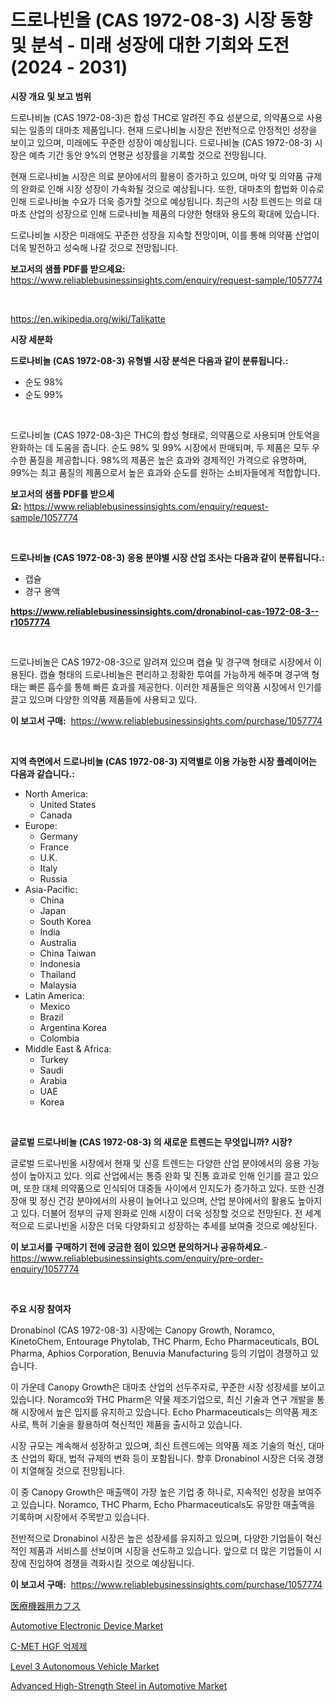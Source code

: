 <p><h1>드로나빈올 (CAS 1972-08-3) 시장 동향 및 분석 - 미래 성장에 대한 기회와 도전 (2024 - 2031)</h1></p><p><strong>시장 개요 및 보고 범위</strong></p>
<p><p>드로나비놀 (CAS 1972-08-3)은 합성 THC로 알려진 주요 성분으로, 의약품으로 사용되는 일종의 대마초 제품입니다. 현재 드로나비놀 시장은 전반적으로 안정적인 성장을 보이고 있으며, 미래에도 꾸준한 성장이 예상됩니다. 드로나비놀 (CAS 1972-08-3) 시장은 예측 기간 동안 9%의 연평균 성장률을 기록할 것으로 전망됩니다.</p><p>현재 드로나비놀 시장은 의료 분야에서의 활용이 증가하고 있으며, 마약 및 의약품 규제의 완화로 인해 시장 성장이 가속화될 것으로 예상됩니다. 또한, 대마초의 합법화 이슈로 인해 드로나비놀 수요가 더욱 증가할 것으로 예상됩니다. 최근의 시장 트렌드는 의료 대마초 산업의 성장으로 인해 드로나비놀 제품의 다양한 형태와 용도의 확대에 있습니다.</p><p>드로나비놀 시장은 미래에도 꾸준한 성장을 지속할 전망이며, 이를 통해 의약품 산업이 더욱 발전하고 성숙해 나갈 것으로 전망됩니다.</p></p>
<p><strong>보고서의 샘플 PDF를 받으세요:</strong> <a href="https://www.reliablebusinessinsights.com/enquiry/request-sample/1057774">https://www.reliablebusinessinsights.com/enquiry/request-sample/1057774</a></p>
<p>&nbsp;</p>
<p><a href="https://en.wikipedia.org/wiki/Talikatte">https://en.wikipedia.org/wiki/Talikatte</a></p>
<p><strong>시장 세분화</strong></p>
<p><strong>드로나비놀 (CAS 1972-08-3) 유형별 시장 분석은 다음과 같이 분류됩니다.:</strong></p>
<p><ul><li>순도 98%</li><li>순도 99%</li></ul></p>
<p>&nbsp;</p>
<p><p>드로나비놀 (CAS 1972-08-3)은 THC의 합성 형태로, 의약품으로 사용되며 안토억을 완화하는 데 도움을 줍니다. 순도 98% 및 99% 시장에서 판매되며, 두 제품은 모두 우수한 품질을 제공합니다. 98%의 제품은 높은 효과와 경제적인 가격으로 유명하며, 99%는 최고 품질의 제품으로서 높은 효과와 순도를 원하는 소비자들에게 적합합니다.</p></p>
<p><strong>보고서의 샘플 PDF를 받으세요:</strong>&nbsp;<a href="https://www.reliablebusinessinsights.com/enquiry/request-sample/1057774">https://www.reliablebusinessinsights.com/enquiry/request-sample/1057774</a></p>
<p>&nbsp;</p>
<p><strong> 드로나비놀 (CAS 1972-08-3) 응용 분야별 시장 산업 조사는 다음과 같이 분류됩니다.:</strong></p>
<p><ul><li>캡슐</li><li>경구 용액</li></ul></p>
<p><strong><a href="https://www.reliablebusinessinsights.com/dronabinol-cas-1972-08-3--r1057774">https://www.reliablebusinessinsights.com/dronabinol-cas-1972-08-3--r1057774</a></strong></p>
<p>&nbsp;</p>
<p><p>드로나비놀은 CAS 1972-08-3으로 알려져 있으며 캡슐 및 경구액 형태로 시장에서 이용된다. 캡슐 형태의 드로나비놀은 편리하고 정확한 투여를 가능하게 해주며 경구액 형태는 빠른 흡수를 통해 빠른 효과를 제공한다. 이러한 제품들은 의약품 시장에서 인기를 끌고 있으며 다양한 의약품 제품들에 사용되고 있다.</p></p>
<p><strong>이 보고서 구매:</strong>&nbsp; <a href="https://www.reliablebusinessinsights.com/purchase/1057774">https://www.reliablebusinessinsights.com/purchase/1057774</a></p>
<p>&nbsp;</p>
<p><strong>지역 측면에서 드로나비놀 (CAS 1972-08-3) 지역별로 이용 가능한 시장 플레이어는 다음과 같습니다.:</strong></p>
<p><ul>
    <li>
        North America:
        <ul>
            <li>United States</li>
            <li>Canada</li>
        </ul>
    </li>
    <li>
        Europe:
        <ul>
            <li>Germany</li>
            <li>France</li>
            <li>U.K.</li>
            <li>Italy</li>
            <li>Russia</li>
        </ul>
    </li>
    <li>
        Asia-Pacific:
        <ul>
            <li>China</li>
            <li>Japan</li>
            <li>South Korea</li>
            <li>India</li>
            <li>Australia</li>
            <li>China Taiwan</li>
            <li>Indonesia</li>
            <li>Thailand</li>
            <li>Malaysia</li>
        </ul>
    </li>
    <li>
        Latin America:
        <ul>
            <li>Mexico</li>
            <li>Brazil</li>
            <li>Argentina Korea</li>
            <li>Colombia</li>
        </ul>
    </li>
    <li>
        Middle East & Africa:
        <ul>
            <li>Turkey</li>
            <li>Saudi</li>
            <li>Arabia</li>
            <li>UAE</li>
            <li>Korea</li>
        </ul>
    </li>
    </ul></p>
<p>&nbsp;</p>
<p><strong>글로벌 드로나비놀 (CAS 1972-08-3) 의 새로운 트렌드는 무엇입니까? 시장?</strong></p>
<p><p>글로벌 드로나빈올 시장에서 현재 및 신흥 트렌드는 다양한 산업 분야에서의 응용 가능성이 높아지고 있다. 의료 산업에서는 통증 완화 및 진통 효과로 인해 인기를 끌고 있으며, 또한 대체 의약품으로 인식되어 대중들 사이에서 인지도가 증가하고 있다. 또한 신경 장애 및 정신 건강 분야에서의 사용이 늘어나고 있으며, 산업 분야에서의 활용도 높아지고 있다. 더불어 정부의 규제 완화로 인해 시장이 더욱 성장할 것으로 전망된다. 전 세계적으로 드로나빈올 시장은 더욱 다양화되고 성장하는 추세를 보여줄 것으로 예상된다.</p></p>
<p><strong>이 보고서를 구매하기 전에 궁금한 점이 있으면 문의하거나 공유하세요.</strong>- <a href="https://www.reliablebusinessinsights.com/enquiry/pre-order-enquiry/1057774">https://www.reliablebusinessinsights.com/enquiry/pre-order-enquiry/1057774</a></p>
<p>&nbsp;</p>
<p><strong>주요 시장 참여자</strong></p>
<p><p>Dronabinol (CAS 1972-08-3) 시장에는 Canopy Growth, Noramco, KinetoChem, Entourage Phytolab, THC Pharm, Echo Pharmaceuticals, BOL Pharma, Aphios Corporation, Benuvia Manufacturing 등의 기업이 경쟁하고 있습니다.</p><p>이 가운데 Canopy Growth은 대마초 산업의 선두주자로, 꾸준한 시장 성장세를 보이고 있습니다. Noramco와 THC Pharm은 약물 제조기업으로, 최신 기술과 연구 개발을 통해 시장에서 높은 입지를 유지하고 있습니다. Echo Pharmaceuticals는 의약품 제조사로, 특허 기술을 활용하여 혁신적인 제품을 출시하고 있습니다.</p><p>시장 규모는 계속해서 성장하고 있으며, 최신 트렌드에는 의약품 제조 기술의 혁신, 대마초 산업의 확대, 법적 규제의 변화 등이 포함됩니다. 향후 Dronabinol 시장은 더욱 경쟁이 치열해질 것으로 전망됩니다.</p><p>이 중 Canopy Growth은 매출액이 가장 높은 기업 중 하나로, 지속적인 성장을 보여주고 있습니다. Noramco, THC Pharm, Echo Pharmaceuticals도 유망한 매출액을 기록하며 시장에서 주목받고 있습니다.</p><p>전반적으로 Dronabinol 시장은 높은 성장세를 유지하고 있으며, 다양한 기업들이 혁신적인 제품과 서비스를 선보이며 시장을 선도하고 있습니다. 앞으로 더 많은 기업들이 시장에 진입하여 경쟁을 격화시킬 것으로 예상됩니다.</p></p>
<p><strong>이 보고서 구매:</strong>&nbsp;&nbsp;<a href="https://www.reliablebusinessinsights.com/purchase/1057774">https://www.reliablebusinessinsights.com/purchase/1057774</a></p>
<p><p><a href="https://github.com/DanykaKilback/Market-Research-Report-List-2/blob/main/5935383125397.md">医療機器用カフス</a></p><p><a href="https://github.com/Christopherorp895/Market-Research-Report-List-1/blob/main/automotive-electronic-device-market.md">Automotive Electronic Device Market</a></p><p><a href="https://github.com/LuckeyCorbin/Market-Research-Report-List-1/blob/main/2822645127346.md">C-MET HGF 억제제</a></p><p><a href="https://medium.com/@haangelat16/level-3-autonomous-vehicle-market-size-growth-and-industry-analysis-by-market-segmentation-and-828637b9dc11">Level 3 Autonomous Vehicle Market</a></p><p><a href="https://github.com/amayrani15moore/Market-Research-Report-List-1/blob/main/advanced-high-strength-steel-in-automotive-market.md">Advanced High-Strength Steel in Automotive Market</a></p></p>